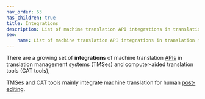 ```yaml
---
nav_order: 63
has_children: true
title: Integrations
description: List of machine translation API integrations in translation management systems and computer-aided translation tools
seo:
    name: List of machine translation API integrations in translation management systems and computer-aided translation tools
---
```


There are a growing set of **integrations** of machine translation [APIs](/apis) in
translation management systems (TMSes) and computer-aided translation tools (CAT tools), 

TMSes and CAT tools mainly integrate machine translation for human [post-editing](/post-editing).
